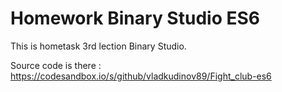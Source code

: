 # Homework Binary Studio ES6
This is hometask 3rd lection Binary Studio.

Source code is there : https://codesandbox.io/s/github/vladkudinov89/Fight_club-es6
